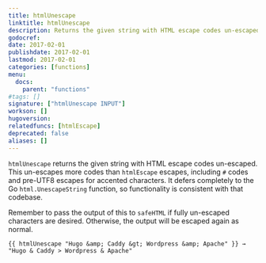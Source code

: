 ```yaml
---
title: htmlUnescape
linktitle: htmlUnescape
description: Returns the given string with HTML escape codes un-escaped.
godocref:
date: 2017-02-01
publishdate: 2017-02-01
lastmod: 2017-02-01
categories: [functions]
menu:
  docs:
    parent: "functions"
#tags: []
signature: ["htmlUnescape INPUT"]
workson: []
hugoversion:
relatedfuncs: [htmlEscape]
deprecated: false
aliases: []
---
```


`htmlUnescape` returns the given string with HTML escape codes un-escaped. This un-escapes more codes than `htmlEscape` escapes, including `#` codes and pre-UTF8 escapes for accented characters. It defers completely to the Go `html.UnescapeString` function, so functionality is consistent with that codebase.

Remember to pass the output of this to `safeHTML` if fully un-escaped characters are desired. Otherwise, the output will be escaped again as normal.

```
{{ htmlUnescape "Hugo &amp; Caddy &gt; Wordpress &amp; Apache" }} → "Hugo & Caddy > Wordpress & Apache"
```
